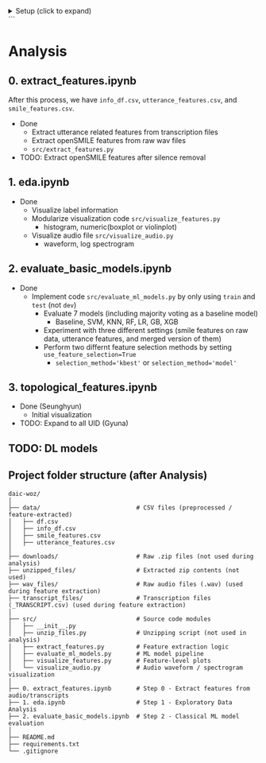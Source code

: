 <details>
<summary> Setup (click to expand)</summary>
# Setup
## Clone this repository

```bash
git clone https://github.com/gn0219/daic-woz.git
cd daic-woz
```

## Create a virtual environment

Make sure Python is installed. If not, download it from the [official Python website](https://www.python.org/).

```bash
python -m venv .venv
```

Activate the virtual environment:

- **Windows**:

  ```bash
  .venv\Scripts\activate
  ```

- **Mac/Linux**:

  ```bash
  source .venv/bin/activate
  ```

## Install required packages

```bash
pip install -r requirements.txt
```
---

## Download the DAIC-WOZ dataset

### Option 1: Manual download

1. Go to the [DAIC-WOZ official site](https://dcapswoz.ict.usc.edu/)
2. Complete the EULA form and obtain the download link.
2. Download the `.zip` files manually.
3. Move all downloaded `.zip` files into the `downloads/` folder.

### Option 2: Download full dataset with scripts

Make sure to change “BaseUrl” to the actual download URL.

- **Mac/Linux users**:

  ```bash
  bash etc/download.sh
  ```

- **Windows users**:

  Open PowerShell and run:

  ```powershell
  etc\download.ps1
  ```

> These scripts will download and place the files into the `downloads/` folder.

## Unzip and organize files

Run the script below to extract the zip files and organize audio and transcript files:

```bash
python unzip_files.py
```

- Zip files in `downloads/` will be extracted to `unzipped_files/`.
- All `.wav` files will be moved to `wav_files/`.
- All transcript files (`_TRANSCRIPT.csv`) will be moved to `transcript_files/`.

## Project folder structure (after setup)

```plaintext
daic-woz/
│
├── downloads/               # .zip files go here
├── unzipped_files/          # Extracted contents
├── wav_files/               # All .wav audio files
├── transcript_files/        # Transcript CSV files
├── unzip_files.py           # Unzipping and file-moving script
├── src/                     # Source code modules
│   ├── ...
│   └── unzip_files.py 
├── ...
├── requirements.txt         # Python dependencies
└── etc/
    ├── download.sh          # For Mac/Linux
    └── download.ps1         # For Windows
```
</details> ```

# Analysis
## 0. extract_features.ipynb
After this process, we have `info_df.csv`, `utterance_features.csv`, and `smile_features.csv`.
- Done
  - Extract utterance related features from transcription files
  - Extract openSMILE features from raw wav files
  - `src/extract_features.py`
- TODO: Extract openSMILE features after silence removal

## 1. eda.ipynb
- Done
  - Visualize label information
  - Modularize visualization code `src/visualize_features.py`
    - histogram, numeric(boxplot or violinplot)
  - Visualize audio file `src/visualize_audio.py`
    - waveform, log spectrogram

## 2. evaluate_basic_models.ipynb
- Done
  - Implement code `src/evaluate_ml_models.py` by only using `train` and `test` (not `dev`)
    - Evaluate 7 models (including majority voting as a baseline model)
      -  Baseline, SVM, KNN, RF, LR, GB, XGB
    - Experiment with three different settings (smile features on raw data, utterance features, and merged version of them)
    - Perform two differnt feature selection methods by setting `use_feature_selection=True`
      - `selection_method='kbest'` or `selection_method='model'`

## 3. topological_features.ipynb
- Done (Seunghyun)
  - Initial visualization
- TODO: Expand to all UID (Gyuna)

## TODO: DL models

## Project folder structure (after Analysis)

```plaintext
daic-woz/
│
├── data/                           # CSV files (preprocessed / feature-extracted)
│   ├── df.csv
│   ├── info_df.csv
│   ├── smile_features.csv
│   ├── utterance_features.csv
│
├── downloads/                      # Raw .zip files (not used during analysis)
├── unzipped_files/                 # Extracted zip contents (not used)
├── wav_files/                      # Raw audio files (.wav) (used during feature extraction)
├── transcript_files/               # Transcription files (_TRANSCRIPT.csv) (used during feature extraction)
│
├── src/                            # Source code modules
│   ├── __init__.py
│   ├── unzip_files.py              # Unzipping script (not used in analysis)
│   ├── extract_features.py         # Feature extraction logic
│   ├── evaluate_ml_models.py       # ML model pipeline
│   ├── visualize_features.py       # Feature-level plots
│   └── visualize_audio.py          # Audio waveform / spectrogram visualization
│
├── 0. extract_features.ipynb       # Step 0 - Extract features from audio/transcripts
├── 1. eda.ipynb                    # Step 1 - Exploratory Data Analysis
├── 2. evaluate_basic_models.ipynb  # Step 2 - Classical ML model evaluation
│
├── README.md                       
├── requirements.txt               
└── .gitignore                     

```